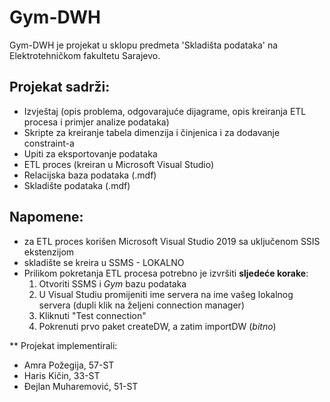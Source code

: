 # Gym-DWH

Gym-DWH je projekat u sklopu predmeta 'Skladišta podataka' na Elektrotehničkom fakultetu Sarajevo.

## Projekat sadrži:

  -  Izvještaj (opis problema, odgovarajuće dijagrame, opis kreiranja ETL procesa i primjer analize podataka)
  -  Skripte za kreiranje tabela dimenzija i činjenica i za dodavanje constraint-a
  -  Upiti za eksportovanje podataka
  -  ETL proces (kreiran u Microsoft Visual Studio)
  -  Relacijska baza podataka (.mdf)
  -  Skladište podataka (.mdf)

## Napomene: 
- za ETL proces korišen Microsoft Visual Studio 2019 sa uključenom SSIS ekstenzijom
- skladište se kreira u SSMS - LOKALNO
- Prilikom pokretanja ETL procesa potrebno je izvršiti **sljedeće korake**:
    1. Otvoriti SSMS i *Gym* bazu podataka
    2. U Visual Studiu promijeniti ime servera na ime vašeg lokalnog servera (dupli klik na željeni connection manager)
    3. Kliknuti "Test connection"
    4. Pokrenuti prvo paket createDW, a zatim importDW (*bitno*)

** Projekat implementirali:

- Amra Požegija, 57-ST
- Haris Kičin, 33-ST
- Đejlan Muharemović, 51-ST

